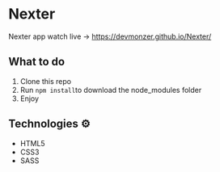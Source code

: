 # Nexter

Nexter app watch live -> https://devmonzer.github.io/Nexter/ 

## What to do 
1. Clone this repo     
2. Run `npm install`to download the node_modules folder   
3. Enjoy  
   
## Technologies ⚙️ 

* HTML5   
* CSS3 
* SASS

 
 
